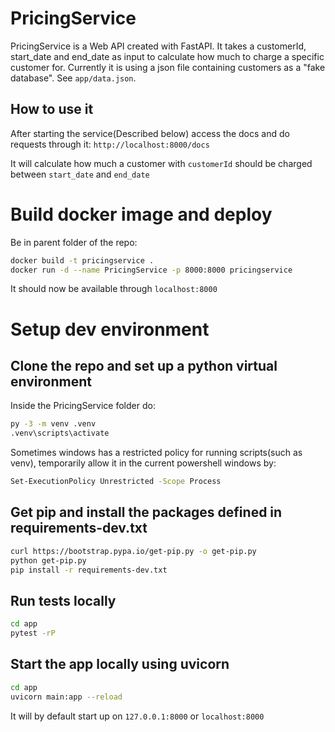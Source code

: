 # PricingService
PricingService is a Web API created with FastAPI.
It takes a customerId, start_date and end_date as input to calculate how much to charge a specific customer for. 
Currently it is using a json file containing customers as a "fake database". See `app/data.json`.

## How to use it
After starting the service(Described below) access the docs and do requests through it: `http://localhost:8000/docs`

It will calculate how much a customer with `customerId` should be charged between `start_date` and `end_date`

# Build docker image and deploy
Be in parent folder of the repo:
```sh
docker build -t pricingservice .
docker run -d --name PricingService -p 8000:8000 pricingservice
```

It should now be available through `localhost:8000`

# Setup dev environment
## Clone the repo and set up a python virtual environment
Inside the PricingService folder do:
```sh
py -3 -m venv .venv
.venv\scripts\activate
```

Sometimes windows has a restricted policy for running scripts(such as venv), temporarily allow it in the current powershell windows by: 
```sh
Set-ExecutionPolicy Unrestricted -Scope Process
```

## Get pip and install the packages defined in requirements-dev.txt
```sh 
curl https://bootstrap.pypa.io/get-pip.py -o get-pip.py
python get-pip.py
pip install -r requirements-dev.txt
```

## Run tests locally
```sh
cd app
pytest -rP
```

## Start the app locally using uvicorn
```sh
cd app
uvicorn main:app --reload
```
It will by default start up on `127.0.0.1:8000` or `localhost:8000`






